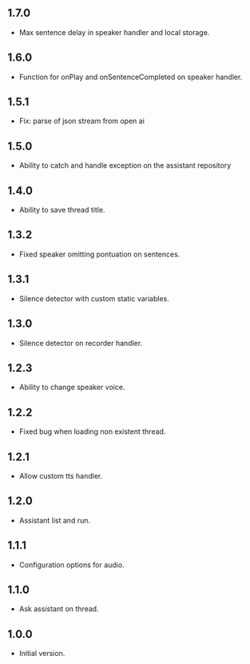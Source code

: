 ## 1.7.0

- Max sentence delay in speaker handler and local storage.

## 1.6.0

- Function for onPlay and onSentenceCompleted on speaker handler.

## 1.5.1

- Fix: parse of json stream from open ai

## 1.5.0

- Ability to catch and handle exception on the assistant repository

## 1.4.0

- Ability to save thread title.

## 1.3.2

- Fixed speaker omitting pontuation on sentences.

## 1.3.1

- Silence detector with custom static variables.

## 1.3.0

- Silence detector on recorder handler.

## 1.2.3

- Ability to change speaker voice.

## 1.2.2

- Fixed bug when loading non existent thread.

## 1.2.1

- Allow custom tts handler.

## 1.2.0

- Assistant list and run.

## 1.1.1

- Configuration options for audio.

## 1.1.0

- Ask assistant on thread.

## 1.0.0

- Initial version.
